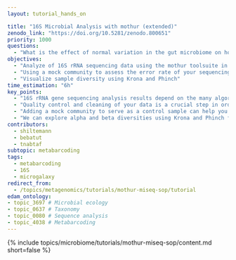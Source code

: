 ```yaml
---
layout: tutorial_hands_on

title: "16S Microbial Analysis with mothur (extended)"
zenodo_link: "https://doi.org/10.5281/zenodo.800651"
priority: 1000
questions:
  - "What is the effect of normal variation in the gut microbiome on host health?"
objectives:
  - "Analyze of 16S rRNA sequencing data using the mothur toolsuite in Galaxy"
  - "Using a mock community to assess the error rate of your sequencing experiment"
  - "Visualize sample diversity using Krona and Phinch"
time_estimation: "6h"
key_points:
  - "16S rRNA gene sequencing analysis results depend on the many algorithms used and their settings"
  - "Quality control and cleaning of your data is a crucial step in order to obtain optimal results"
  - "Adding a mock community to serve as a control sample can help you asses the error rate of your experimental setup"
  - "We can explore alpha and beta diversities using Krona and Phinch for dynamic visualizations"
contributors:
  - shiltemann
  - bebatut
  - tnabtaf
subtopic: metabarcoding
tags:
  - metabarcoding
  - 16S
  - microgalaxy
redirect_from:
  - /topics/metagenomics/tutorials/mothur-miseq-sop/tutorial
edam_ontology:
- topic_3697 # Microbial ecology
- topic_0637 # Taxonomy
- topic_0080 # Sequence analysis
- topic_4038 # Metabarcoding
---
```


{% include topics/microbiome/tutorials/mothur-miseq-sop/content.md short=false %}
